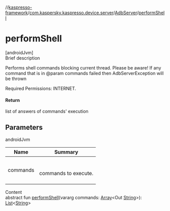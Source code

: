 //[kaspresso-framework](../../index.md)/[com.kaspersky.kaspresso.device.server](../index.md)/[AdbServer](index.md)/[performShell](perform-shell.md)



# performShell  
[androidJvm]  
Brief description  




Performs shell commands blocking current thread. Please be aware! If any command that is in @param commands failed then AdbServerException will be thrown



Required Permissions: INTERNET.





#### Return  


list of answers of commands' execution



## Parameters  
  
androidJvm  
  
|  Name|  Summary| 
|---|---|
| commands| <br><br>commands to execute.<br><br>
  
  
Content  
abstract fun [performShell](perform-shell.md)(vararg commands: [Array](https://kotlinlang.org/api/latest/jvm/stdlib/kotlin/-array/index.html)<Out [String](https://kotlinlang.org/api/latest/jvm/stdlib/kotlin/-string/index.html)>): [List](https://kotlinlang.org/api/latest/jvm/stdlib/kotlin.collections/-list/index.html)<[String](https://kotlinlang.org/api/latest/jvm/stdlib/kotlin/-string/index.html)>  



